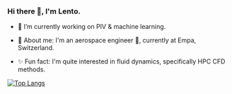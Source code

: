 ### Hi there 👋, I'm Lento.

- 🔭 I’m currently working on PIV & machine learning.

- 🦊 About me: I'm an aerospace engineer 🚀, currently at Empa, Switzerland.

- ✨ Fun fact: I'm quite interested in fluid dynamics, specifically HPC CFD methods.

[![Top Langs](https://github-readme-stats.vercel.app/api/top-langs/?username=lento234&layout=compact&hide=tex&hide_border=true)](https://github.com/anuraghazra/github-readme-stats)


<!--
**lento234/lento234** is a ✨ _special_ ✨ repository because its `README.md` (this file) appears on your GitHub profile.

Here are some ideas to get you started:

- 🔭 I’m currently working on ...
- 🌱 I’m currently learning ...
- 👯 I’m looking to collaborate on ...
- 🤔 I’m looking for help with ...
- 💬 Ask me about ...
- 📫 How to reach me: ...
- 😄 Pronouns: ...
-->
